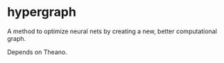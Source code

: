 # hypergraph

A method to optimize neural nets by creating a new, better computational graph.

Depends on Theano.
